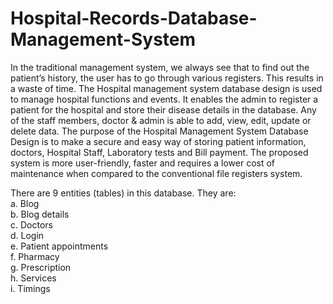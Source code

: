 # Hospital-Records-Database-Management-System

In the traditional management system, we always see that to find out the patient’s history, the user has to go through various registers. This results in a waste of time. The Hospital management system database design is used to manage hospital functions and events. It enables the admin to register a patient for the hospital and store their disease details in the database. Any of the staff members, doctor & admin is able to add, view, edit, update or delete data. The purpose of the Hospital Management System Database Design is to make a secure and easy way of storing patient information, doctors, Hospital Staff, Laboratory tests and Bill payment. The proposed system is more user-friendly, faster and requires a lower cost of maintenance when compared to the conventional file registers system.


There are 9 entities (tables) in this database. They are:\
		a. Blog\
		b. Blog details\
		c. Doctors\
		d. Login\
		e. Patient appointments\
		f. Pharmacy\
		g. Prescription\
		h. Services\
		i. Timings
